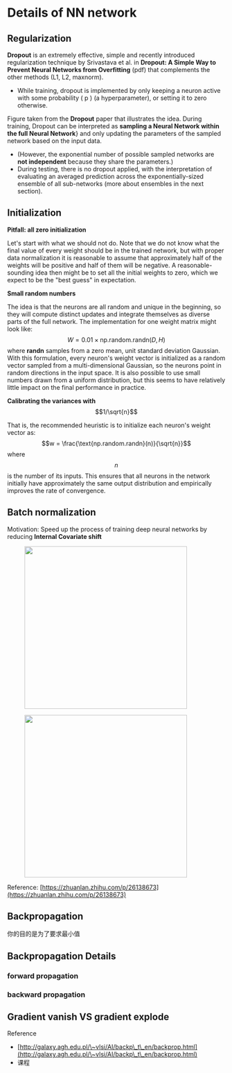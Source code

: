 # Details of NN network

## Regularization

**Dropout** is an extremely effective, simple and recently introduced regularization technique by Srivastava et al. in **Dropout: A Simple Way to Prevent Neural Networks from Overfitting** (pdf) that complements the other methods (L1, L2, maxnorm).&#x20;

* While training, dropout is implemented by only keeping a neuron active with some probability ( p ) (a hyperparameter), or setting it to zero otherwise.

Figure taken from the **Dropout** paper that illustrates the idea. During training, Dropout can be interpreted as **sampling a Neural Network within the full Neural Network**} and only updating the parameters of the sampled network based on the input data.&#x20;

* (However, the exponential number of possible sampled networks are **not independent** because they share the parameters.)&#x20;
* During testing, there is no dropout applied, with the interpretation of evaluating an averaged prediction across the exponentially-sized ensemble of all sub-networks (more about ensembles in the next section).

## Initialization

**Pitfall: all zero initialization**

Let's start with what we should not do. Note that we do not know what the final value of every weight should be in the trained network, but with proper data normalization it is reasonable to assume that approximately half of the weights will be positive and half of them will be negative. A reasonable-sounding idea then might be to set all the initial weights to zero, which we expect to be the "best guess" in expectation.

**Small random numbers**

The idea is that the neurons are all random and unique in the beginning, so they will compute distinct updates and integrate themselves as diverse parts of the full network. The implementation for one weight matrix might look like: $$W = 0.01 \times \text{np.random.randn}(D,H)$$ where **randn** samples from a zero mean, unit standard deviation Gaussian. With this formulation, every neuron's weight vector is initialized as a random vector sampled from a multi-dimensional Gaussian, so the neurons point in random directions in the input space. It is also possible to use small numbers drawn from a uniform distribution, but this seems to have relatively little impact on the final performance in practice.

**Calibrating the variances with** $$1/\sqrt{n}$$

That is, the recommended heuristic is to initialize each neuron's weight vector as: $$w = \frac{\text{np.random.randn}(n)}{\sqrt{n}}$$ where $$n$$ is the number of its inputs. This ensures that all neurons in the network initially have approximately the same output distribution and empirically improves the rate of convergence.

## Batch normalization

Motivation: Speed up the process of training deep neural networks by reducing **Internal Covariate shift**



<figure><img src="../../.gitbook/assets/Screenshot 2024-09-18 at 7.29.23 PM.png" alt="" width="375"><figcaption></figcaption></figure>

<figure><img src="../../.gitbook/assets/Screenshot 2024-09-18 at 7.29.48 PM.png" alt="" width="375"><figcaption></figcaption></figure>

Reference: [https://zhuanlan.zhihu.com/p/26138673](https://zhuanlan.zhihu.com/p/26138673)

## Backpropagation

你的目的是为了要求最小值

## Backpropagation Details

### forward propagation

### backward propagation

## Gradient vanish VS gradient explode









Reference

* [http://galaxy.agh.edu.pl/\~vlsi/AI/backp\_t\_en/backprop.html](http://galaxy.agh.edu.pl/\~vlsi/AI/backp\_t\_en/backprop.html)
* 课程

